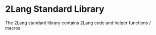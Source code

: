 # 2Lang Standard Library

The 2Lang standard library contains 2Lang code and helper functions / macros
